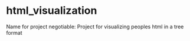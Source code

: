 # html_visualization
Name for project negotiable: Project for visualizing peoples html in a tree format
